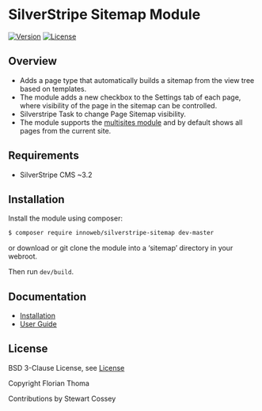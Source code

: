 # SilverStripe Sitemap Module

[![Version](http://img.shields.io/packagist/v/innoweb/silverstripe-sitemap.svg?style=flat-square)](https://packagist.org/packages/innoweb/silverstripe-sitemap)
[![License](http://img.shields.io/packagist/l/innoweb/silverstripe-sitemap.svg?style=flat-square)](license.md)

## Overview

- Adds a page type that automatically builds a sitemap from the view tree based on templates.
- The module adds a new checkbox to the Settings tab of each page, where visibility of the page in the sitemap can be controlled.
- Silverstripe Task to change Page Sitemap visibility.
- The module supports the [multisites module](https://github.com/silverstripe-australia/silverstripe-multisites) and by default shows all pages from the current site.

## Requirements

* SilverStripe CMS ~3.2

## Installation

Install the module using composer:
```sh
$ composer require innoweb/silverstripe-sitemap dev-master
```
or download or git clone the module into a ‘sitemap’ directory in your webroot.

Then run `dev/build`.

## Documentation

- [Installation](docs/en/installation.md)
- [User Guide](docs/en/userguide/index.md)

## License

BSD 3-Clause License, see [License](license.md)

Copyright Florian Thoma

Contributions by Stewart Cossey